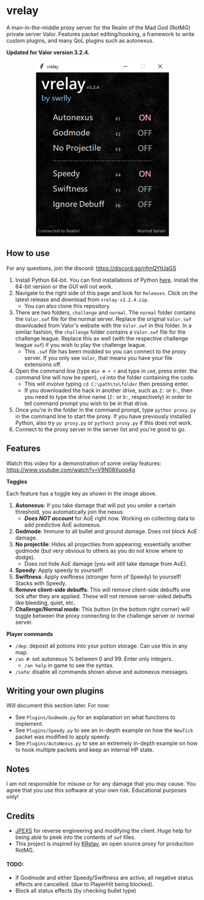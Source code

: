 # vrelay

A man-in-the-middle proxy server for the Realm of the Mad God (RotMG) private server Valor. Features packet editing/hooking, a framework to write custom plugins, and many QoL plugins such as autonexus.

**Updated for Valor version 3.2.4.**

<p align="center">
  <img src="images/vrelay.png" />
</p>


## How to use

For any questions, join the discord: https://discord.gg/nfmQYtUaGS

1. Install Python 64-bit. You can find installations of Python [here](https://www.python.org/downloads/). Install the 64-bit version or the GUI will not work.
2. Navigate to the right side of this page and look for `Releases`. Click on the latest release and download from `vrelay-v3.2.4.zip`. 
   - You can also clone this repository.
3. There are two folders, `challenge` and `normal`. The `normal` folder contains the `Valor.swf` file for the normal server. Replace the original `Valor.swf` downloaded from Valor's website with the `Valor.swf` in this folder. In a similar fashion, the `challenge` folder contains a `Valor.swf` file for the challenge league.  Replace this as well (with the respective challenge league `swf`) if you wish to play the challenge league.
     - This `.swf` file has been modded so you can connect to the proxy server. If you only see `Valor`, that means you have your file extensions off.
4. Open the command line (type `Win ⊞ + r` and type in `cmd`, press enter. the command line will now be open), `cd` into the folder containing the code.
    - This will involve typing `cd C:\path\to\folder` then pressing enter.
    - If you downloaded the hack in another drive, such as `Z:` or `D:`, then you need to type the drive name (`Z:` or `D:`, respectively) in order to tell command prompt you wish to be in that drive.
5. Once you're in the folder in the command prompt, type `python proxy.py` in the command line to start the proxy. If you have previously installed Python, also try `py proxy.py` or `python3 proxy.py` if this does not work.
6. Connect to the proxy server in the server list and you're good to go.


## Features

Watch this video for a demonstration of some vrelay features: https://www.youtube.com/watch?v=V9N08Xuop4g

**Toggles**

Each feature has a toggle key as shown in the image above.

1. **Autonexus**: If you take damage that will put you under a certain threshold, you automatically join the nexus.
    - ***Does NOT account*** for AoE right now. Working on collecting data to add predictive AoE autonexus.
2. **Godmode**: Immune to all bullet and ground damage. Does not block AoE damage.
3. **No projectile**: Hides all projectiles from appearing; essentially another godmode (but very obvious to others as you do not know where to dodge).
    - Does not hide AoE damage (you will still take damage from AoE). 
4. **Speedy**: Apply speedy to yourself!
5. **Swiftness**: Apply swiftness (stronger form of Speedy) to yourself! Stacks with Speedy.
6. **Remove client-side debuffs**: This will remove client-side debuffs one tick after they are applied. These will not remove server-sided debuffs like bleeding, quiet, etc.
7. **Challenge/Normal mode**: This button (in the bottom right corner) will toggle between the proxy connecting to the challenge server or normal server.

**Player commands**

- `/dep`: deposit all potions into your potion storage. Can use this in any map.
- `/an #`: set autonexus % between 0 and 99. Enter only integers.
    - `/an help` in game to see the syntax.
- `/safe`: disable all commands shown above and autonexus messages.

## Writing your own plugins
Will document this section later. For now:

- See `Plugins/Godmode.py` for an explanation on what functions to implement.
- See `Plugins/Speedy.py` to see an in-depth example on how the `NewTick` packet was modified to apply speedy.
- See `Plugins/AutoNexus.py` to see an extremely in-depth example on how to hook multiple packets and keep an internal HP state.




## Notes
I am not responsible for misuse or for any damage that you may cause. You agree that you use this software at your own risk. Educational purposes only!

## Credits
- [JPEXS](https://www.free-decompiler.com/flash/download/) for reverse engineering and modifying the client. Huge help for being able to peek into the contents of `swf` files.
- This project is inspired by [KRelay](https://github.com/TheKronks/KRelay), an open source proxy for production RotMG.

#### TODO:
- If Godmode and either Speedy/Swiftness are active, all negative status effects are cancelled. (due to PlayerHit being blocked).
- Block all status effects (by checking bullet type)